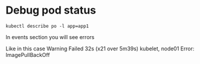 # Debug pod status

`kubectl describe po -l app=app1`

In events section you will see errors

Like in this case
 Warning  Failed            32s (x21 over 5m39s)   kubelet, node01    Error: ImagePullBackOff